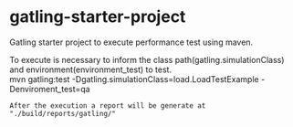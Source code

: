 # gatling-starter-project

Gatling starter project to execute performance test using maven.

To execute is necessary to inform the class path(gatling.simulationClass) and environment(environment_test) to test.  
mvn gatling:test -Dgatling.simulationClass=load.LoadTestExample -Denviroment_test=qa 
```
After the execution a report will be generate at "./build/reports/gatling/"